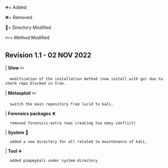 :heavy_plus_sign:= Added

:x:= Removed

:file_folder:= Directory Modified

:pencil2:= Method Modified



## Revision 1.1 - 02 NOV 2022

| **Glow** :pencil2:

      modification of the installation method (now install with go) due to charm repo blocked in Iran.
 
| **Metasploit** :pencil2:

      switch the main repository from lucid to kali.
    
| **Forensics packages** :x:

      removed forensics-extra (was creating too many conflict)
    
| **System** :file_folder:

      added a new directory for all related to maintenance of kali.
      
| **Tool** :heavy_plus_sign:

      added pimpmykali under system directory
